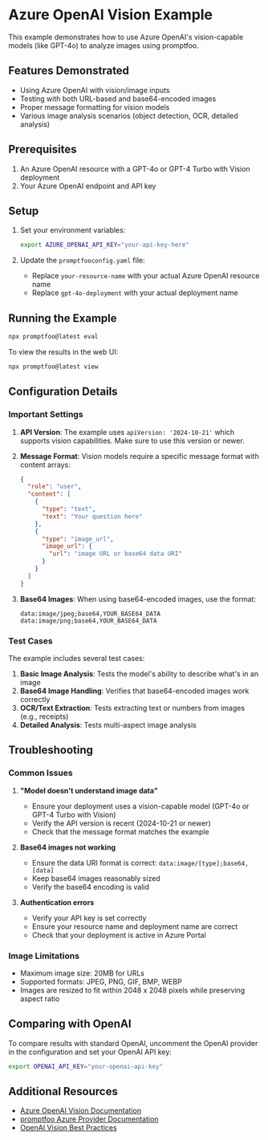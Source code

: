 # Azure OpenAI Vision Example

This example demonstrates how to use Azure OpenAI's vision-capable models (like GPT-4o) to analyze images using promptfoo.

## Features Demonstrated

- Using Azure OpenAI with vision/image inputs
- Testing with both URL-based and base64-encoded images
- Proper message formatting for vision models
- Various image analysis scenarios (object detection, OCR, detailed analysis)

## Prerequisites

1. An Azure OpenAI resource with a GPT-4o or GPT-4 Turbo with Vision deployment
2. Your Azure OpenAI endpoint and API key

## Setup

1. Set your environment variables:
   ```bash
   export AZURE_OPENAI_API_KEY="your-api-key-here"
   ```

2. Update the `promptfooconfig.yaml` file:
   - Replace `your-resource-name` with your actual Azure OpenAI resource name
   - Replace `gpt-4o-deployment` with your actual deployment name

## Running the Example

```bash
npx promptfoo@latest eval
```

To view the results in the web UI:
```bash
npx promptfoo@latest view
```

## Configuration Details

### Important Settings

1. **API Version**: The example uses `apiVersion: '2024-10-21'` which supports vision capabilities. Make sure to use this version or newer.

2. **Message Format**: Vision models require a specific message format with content arrays:
   ```json
   {
     "role": "user",
     "content": [
       {
         "type": "text",
         "text": "Your question here"
       },
       {
         "type": "image_url",
         "image_url": {
           "url": "image URL or base64 data URI"
         }
       }
     ]
   }
   ```

3. **Base64 Images**: When using base64-encoded images, use the format:
   ```
   data:image/jpeg;base64,YOUR_BASE64_DATA
   data:image/png;base64,YOUR_BASE64_DATA
   ```

### Test Cases

The example includes several test cases:

1. **Basic Image Analysis**: Tests the model's ability to describe what's in an image
2. **Base64 Image Handling**: Verifies that base64-encoded images work correctly
3. **OCR/Text Extraction**: Tests extracting text or numbers from images (e.g., receipts)
4. **Detailed Analysis**: Tests multi-aspect image analysis

## Troubleshooting

### Common Issues

1. **"Model doesn't understand image data"**
   - Ensure your deployment uses a vision-capable model (GPT-4o or GPT-4 Turbo with Vision)
   - Verify the API version is recent (2024-10-21 or newer)
   - Check that the message format matches the example

2. **Base64 images not working**
   - Ensure the data URI format is correct: `data:image/[type];base64,[data]`
   - Keep base64 images reasonably sized
   - Verify the base64 encoding is valid

3. **Authentication errors**
   - Verify your API key is set correctly
   - Ensure your resource name and deployment name are correct
   - Check that your deployment is active in Azure Portal

### Image Limitations

- Maximum image size: 20MB for URLs
- Supported formats: JPEG, PNG, GIF, BMP, WEBP
- Images are resized to fit within 2048 x 2048 pixels while preserving aspect ratio

## Comparing with OpenAI

To compare results with standard OpenAI, uncomment the OpenAI provider in the configuration and set your OpenAI API key:

```bash
export OPENAI_API_KEY="your-openai-api-key"
```

## Additional Resources

- [Azure OpenAI Vision Documentation](https://learn.microsoft.com/en-us/azure/ai-services/openai/how-to/gpt-with-vision)
- [promptfoo Azure Provider Documentation](https://promptfoo.dev/docs/providers/azure/)
- [OpenAI Vision Best Practices](https://platform.openai.com/docs/guides/vision) 